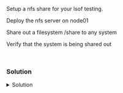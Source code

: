 Setup a nfs share for your lsof testing.

Deploy the nfs server on node01

Share out a filesystem /share to any system

Verify that the system is being shared out

<br>

### Solution
<details>
<summary>Solution</summary>
Connect to node01

```plain
ssh node01
```{{exec}}

Deploy the nfs server

```plain
apt -y install nfs-kernel-server
```{{exec}}

Verify that the server is running but nothing is being shared out.

```plain
systemctl status nfs-server.service --no-pager
ss -ntulp | grep 2049
showmount -e
```{{exec}}

Let's create a directory to share out. We also need to prep it for other systems to connect and write by changing permissions.

```plain
mkdir /share
chown nobody:nogroup /share
```{{exec}}

Add the line ``` /share *(rw,sync,no_subtree_check) ``` to /etc/exports to share out the directory.

```plain
vi /etc/exports
```{{exec}}
 
After doing this, you will need to restart the service to see the share.

```plain
systemctl restart nfs-server.service
showmount -e
```{{exec}}

Once you see the share, you're ready to move on to the client connection.

Remember to move back to controlplane node

```plain
exit
```{{exec}}

</details>